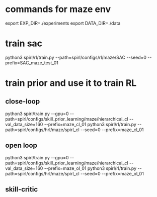 
# commands for maze env
export EXP_DIR=./experiments
export DATA_DIR=./data


# train sac
python3 spirl/rl/train.py --path=spirl/configs/rl/maze/SAC --seed=0 --prefix=SAC_maze_test_01


# train prior and use it to train RL

## close-loop
python3 spirl/train.py  --gpu=0 --path=spirl/configs/skill_prior_learning/maze/hierarchical_cl --val_data_size=160 --prefix=maze_cl_01
python3 spirl/rl/train.py --path=spirl/configs/hrl/maze/spirl_cl --seed=0 --prefix=maze_cl_01 


## open loop
python3 spirl/train.py  --gpu=0 --path=spirl/configs/skill_prior_learning/maze/hierarchical_cl --val_data_size=160 --prefix=maze_ol_01
python3 spirl/rl/train.py --path=spirl/configs/hrl/maze/spirl_cl --seed=0 --prefix=maze_ol_01 


## skill-critic
